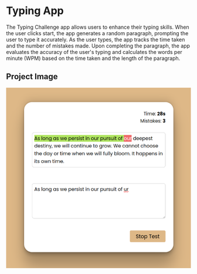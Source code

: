
# Typing App
The Typing Challenge app allows users to enhance their typing skills. When the user clicks start, the app generates a random paragraph, prompting the user to type it accurately. As the user types, the app tracks the time taken and the number of mistakes made. Upon completing the paragraph, the app evaluates the accuracy of the user's typing and calculates the words per minute (WPM) based on the time taken and the length of the paragraph.

## Project Image

![image](12_img.png)
